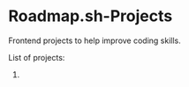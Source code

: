 # Roadmap.sh-Projects
Frontend projects to help improve coding skills.

List of projects:

1. [Single-Page HTML CV]: https://roadmap.sh/projects/single-page-cv 